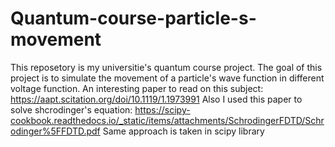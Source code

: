 # Quantum-course-particle-s-movement
This reposetory is my universitie's quantum course project. The goal of this project is to simulate the movement of a particle's wave function in different voltage function.
An interesting paper to read on this subject:
https://aapt.scitation.org/doi/10.1119/1.1973991
Also I used this paper to solve shcrodinger's equation:
https://scipy-cookbook.readthedocs.io/_static/items/attachments/SchrodingerFDTD/Schrodinger%5FFDTD.pdf
Same approach is taken in scipy library
